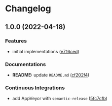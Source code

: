 # Changelog

## 1.0.0 (2022-04-18)


### Features

* initial implementations ([e716ced](https://github.com/extra2000/postgresql-podman/commit/e716ced318f8934ca8cb4f59febeb5f2ac0e3f0c))


### Documentations

* **README:** update `README.md` ([cf202f4](https://github.com/extra2000/postgresql-podman/commit/cf202f46c355e9be42379d2d084e5163fe96bb11))


### Continuous Integrations

* add AppVeyor with `semantic-release` ([5fc7cfb](https://github.com/extra2000/postgresql-podman/commit/5fc7cfba4ecbb375a08163e75b6298661dac4d32))
